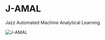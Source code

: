 # J-AMAL
Jazz Automated Machine Analytical Learning

![J-AMAL](https://github.com/user-attachments/assets/d3456271-49c5-4a75-ac4e-a81a9ac14e8f)
